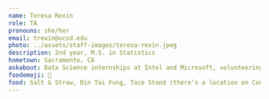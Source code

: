 ```yaml
---
name: Teresa Rexin
role: TA
pronouns: she/her
email: trexin@ucsd.edu
photo: ../assets/staff-images/teresa-rexin.jpeg
description: 2nd year, M.S. in Statistics
hometown: Sacramento, CA
askabout: Data Science internships at Intel and Microsoft, volunteering & mentoring, exploring the beaches & hiking trails in SD, baking/cooking new recipes, reading, gardening, bouldering
foodemoji: 🌮
food: Salt & Straw, Din Tai Fung, Taco Stand (there’s a location on Convoy with a shorter line!)
---
```

